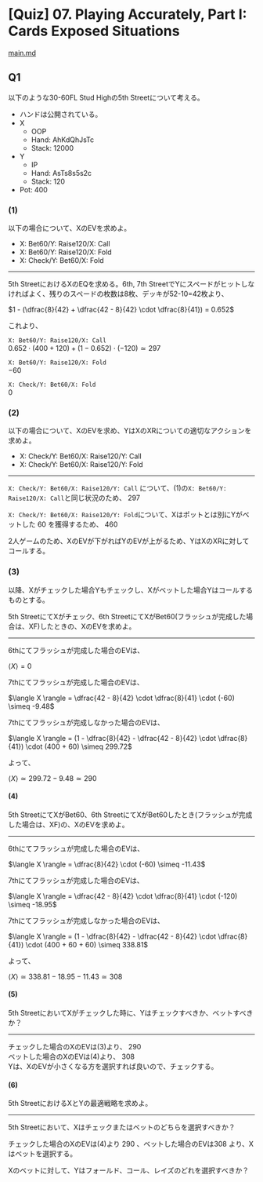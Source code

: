 # \[Quiz\] 07. Playing Accurately, Part I: Cards Exposed Situations

[main.md](./main.md)

## Q1

以下のような30-60FL Stud Highの5th Streetについて考える。

- ハンドは公開されている。
- X
  - OOP
  - Hand: AhKdQhJsTc
  - Stack: 12000
- Y
  - IP
  - Hand: AsTs8s5s2c
  - Stack: 120
- Pot: 400

### (1)

以下の場合について、XのEVを求めよ。

- X: Bet60/Y: Raise120/X: Call
- X: Bet60/Y: Raise120/X: Fold
- X: Check/Y: Bet60/X: Fold

---

5th StreetにおけるXのEQを求める。6th, 7th StreetでYにスペードがヒットしなければよく、残りのスペードの枚数は8枚、デッキが52-10=42枚より、

$1 - (\dfrac{8}{42} + \dfrac{42 - 8}{42} \cdot \dfrac{8}{41}) = 0.652$

これより、

`X: Bet60/Y: Raise120/X: Call`  
$0.652 \cdot (400 + 120) + (1 - 0.652) \cdot (-120) \simeq 297$

`X: Bet60/Y: Raise120/X: Fold`  
$-60$

`X: Check/Y: Bet60/X: Fold`  
$0$

### (2)

以下の場合について、XのEVを求め、YはXのXRについての適切なアクションを求めよ。

- X: Check/Y: Bet60/X: Raise120/Y: Call
- X: Check/Y: Bet60/X: Raise120/Y: Fold

---

`X: Check/Y: Bet60/X: Raise120/Y: Call` について、(1)の`X: Bet60/Y: Raise120/X: Call`と同じ状況のため、 $297$

`X: Check/Y: Bet60/X: Raise120/Y: Fold`について、Xはポットとは別にYがベットした $60$ を獲得するため、 $460$

2人ゲームのため、XのEVが下がればYのEVが上がるため、YはXのXRに対してコールする。

### (3)

以降、Xがチェックした場合Yもチェックし、Xがベットした場合Yはコールするものとする。

5th StreetにてXがチェック、6th StreetにてXがBet60(フラッシュが完成した場合は、XF)したときの、XのEVを求めよ。

---

6thにてフラッシュが完成した場合のEVは、

$\langle X \rangle = 0$

7thにてフラッシュが完成した場合のEVは、

$\langle X \rangle = \dfrac{42 - 8}{42} \cdot \dfrac{8}{41} \cdot (-60) \simeq -9.48$

7thにてフラッシュが完成しなかった場合のEVは、

$\langle X \rangle = (1 - \dfrac{8}{42} - \dfrac{42 - 8}{42} \cdot \dfrac{8}{41}) \cdot (400 + 60) \simeq 299.72$

よって、

$\langle X \rangle \simeq 299.72 - 9.48 \simeq 290$

#### (4)

5th StreetにてXがBet60、6th StreetにてXがBet60したとき(フラッシュが完成した場合は、XF)の、XのEVを求めよ。

---

6thにてフラッシュが完成した場合のEVは、

$\langle X \rangle = \dfrac{8}{42} \cdot (-60) \simeq -11.43$

7thにてフラッシュが完成した場合のEVは、

$\langle X \rangle = \dfrac{42 - 8}{42} \cdot \dfrac{8}{41} \cdot (-120) \simeq -18.95$

7thにてフラッシュが完成しなかった場合のEVは、

$\langle X \rangle = (1 - \dfrac{8}{42} - \dfrac{42 - 8}{42} \cdot \dfrac{8}{41}) \cdot (400 + 60 + 60) \simeq 338.81$

よって、

$\langle X \rangle \simeq 338.81 - 18.95 - 11.43 \simeq 308$

#### (5)

5th StreetにおいてXがチェックした時に、Yはチェックすべきか、ベットすべきか？

---

チェックした場合のXのEVは(3)より、 $290$  
ベットした場合のXのEVは(4)より、 $308$  
Yは、XのEVが小さくなる方を選択すれば良いので、チェックする。

#### (6)

5th StreetにおけるXとYの最適戦略を求めよ。

---

5th Streetにおいて、Xはチェックまたはベットのどちらを選択すべきか？

チェックした場合のXのEVは(4)より $290$ 、ベットした場合のEVは$308$ より、Xはベットを選択する。

Xのベットに対して、Yはフォールド、コール、レイズのどれを選択すべきか？

